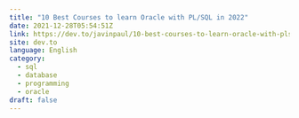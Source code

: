 ```yaml
---
title: "10 Best Courses to learn Oracle with PL/SQL in 2022"
date: 2021-12-28T05:54:51Z
link: https://dev.to/javinpaul/10-best-courses-to-learn-oracle-with-plsql-in-2022-3n67?utm_medium=RSS&utm_source=news.12bit.vn
site: dev.to
language: English
category:
  - sql
  - database
  - programming
  - oracle
draft: false
---
```


